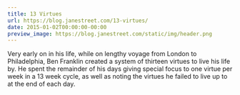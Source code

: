 ```yaml
---
title: 13 Virtues
url: https://blog.janestreet.com/13-virtues/
date: 2015-01-02T00:00:00-00:00
preview_image: https://blog.janestreet.com/static/img/header.png
---
```


<p>Very early on in his life, while on lengthy voyage from London to Philadelphia,
Ben Franklin created a system of thirteen virtues to live his life by. He spent
the remainder of his days giving special focus to one virtue per week in a 13
week cycle, as well as noting the virtues he failed to live up to at the end of
each day.</p>
